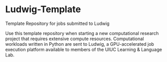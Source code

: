 # Ludwig-Template
Template Repository for jobs submitted to Ludwig

Use this template repository when starting a new computational research project that requires extensive compute resources. Computational workloads written in Python are sent to Ludwig, a GPU-accelerated job execution platform available to members of the UIUC Learning & Language Lab. 
